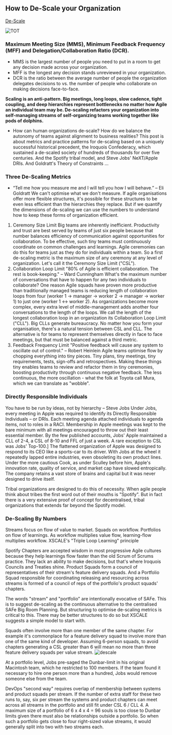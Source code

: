 ## How to De-Scale your Organization

[De-Scale](https://www.linkedin.com/pulse/how-de-scale-your-organization-peter-merel/)

![TOT](https://xscalealliance.org/)

### Maximum Meeting Size (MMS), Minimum Feedback Frequency (MFF) and Delegation/Collaboration Ratio (DCR).
- MMS is the largest number of people you need to put in a room to get any decision made across your organization.
- MFF is the longest any decision stands unreviewed in your organization.
- DCR is the ratio between the average number of people the organization delegates decisions to vs. the number of people who collaborate on making decisions face-to-face.

**Scaling is an anti-pattern. Big meetings, long loops, slow cadence, tight coupling, and deep hierarchies represent bottlenecks no matter how Agile an individual team may be. De-scaling refactors your organization into self-managing streams of self-organizing teams working together like pods of dolphins.**

- How can human organizations de-scale? How do we balance the autonomy of teams against alignment to business realities? This post is about metrics and practice patterns for de-scaling based on a uniquely successful historical precedent, the Iroquois Confederacy, which sustained a de-scaled society of hundreds of thousands for over five centuries. And the Spotify tribal model, and Steve Jobs' NeXT/Apple DRIs. And Goldratt's Theory of Constraints ...

### Three De-Scaling Metrics
- “Tell me how you measure me and I will tell you how I will behave.” – Eli Goldratt
We can't optimise what we don't measure. If agile organisations offer more flexible structures, it's possible for these structures to be even less efficient than the hierarchies they replace. But if we quantify the dimensions of de-scaling we can use the numbers to understand how to keep these forms of organization efficient.

1. Ceremony Size Limit
Big teams are inherently inefficient. Productivity and trust are best served by teams of just six people because that number balances efficiency of communication against opportunities for collaboration.
To be effective, such tiny teams must continuously coordinate on common challenges and learnings. Agile ceremonies can do this for teams just as they do for individuals within a team. So a first de-scaling metric is the maximum size of any ceremony at any level of organization. Let's call it the Ceremony Size Limit ("CSL").
2. Collaboration Loop Limit
"80% of Agile is efficient collaboration. The rest is book-keeping." – Ward Cunningham
What's the maximum number of conversations that have to happen for any two individuals to collaborate? One reason Agile squads have proven more productive than traditionally managed teams is reducing length of collaboration loops from four (worker 1 -> manager -> worker 2 -> manager -> worker 1) to just one (worker 1 <-> worker 2). As organizations become more complex, every extra level of middle-management adds another four conversations to the length of the loops.
We call the length of the longest collaboration loop in an organization its Collaboration Loop Limit ("CLL"). Big CLLs generate bureaucracy. No matter how you form your organisation, there's a natural tension between CSL and CLL. The alternative is for teams to represent themselves directly in face to face meetings, but that must be balanced against a third metric.
3. Feedback Frequency Limit
"Positive feedback will cause any system to oscillate out of control." – Robert Heinlein
Agile teams optimise flow by chopping everything into tiny pieces. Tiny plans, tiny meetings, tiny requirements, tests, sign-offs and retrospectives. Making these things tiny enables teams to review and refactor them in tiny ceremonies, boosting productivity through continuous negative feedback. The less continuous, the more oscillation - what the folk at Toyota call Mura, which we can translate as "wobble".

### Directly Responsible Individuals
You have to be run by ideas, not by hierarchy – Steve Jobs
Under Jobs, every meeting in Apple was required to identify its Directly Responsible Individuals – or DRIs. Each meeting agenda attached individuals to agenda items, not to roles in a RACI. Membership in Apple meetings was kept to the bare minimum with all meetings encouraged to throw out their least essential member. By the few published accounts, Jobs' Apple maintained a CLL of 2-4, a CSL of 8-10 and FFL of just a week. A rare exception to CSL was Jobs' Top-100.]
The flattened organization of Apple was designed to respond to its CEO like a sports-car to its driver. With Jobs at the wheel it repeatedly lapped entire industries, even obsoleting its own product lines. Under the more cautious Cook, as under Sculley before him, Apple's innovation rate, quality of service, and market cap have slowed entropically. The company retains a vast store of brains and capital but it was never designed to drive itself.

Tribal organizations are designed to do this of necessity. When agile people think about tribes the first word out of their mouths is "Spotify". But in fact there is a very extensive proof of concept for decentralised, tribal organizations that extends far beyond the Spotify model.

### De-Scaling By Numbers
Streams focus on flow of value to market. Squads on workflow. Portfolios on flow of learnings. As workflow multiplies value flow, learning-flow multiplies workflow. XSCALE's "Triple Loop Learning" principle

Spotify Chapters are accepted wisdom in most progressive Agile cultures because they help learnings flow faster than the old Scrum of Scrums practice. They lack an ability to make decisions, but that's where Iroquois Councils and Treaties shine. Product Squads form a council of representatives of their stream's feature delivery squads. And a Portfolio Squad responsible for coordinating releasing and resourcing across streams is formed of a council of reps of the portfolio's product squads' chapters.

The words "stream" and "portfolio" are intentionally evocative of SAFe. This is to suggest de-scaling as the continuous alternative to the centralised SAFe Big Room Planning. But structuring to optimise de-scaling metrics is critical to this. There may be better structures to do so but XSCALE suggests a simple model to start with.

Squads often involve more than one member of the same chapter. For example it's commonplace for a feature delivery squad to involve more than one of the same kind of developer. Assuming 6-person squads, to avoid chapters generating a CSL greater than 6 will mean no more than three feature delivery squads per value stream.
![descale](https://media-exp1.licdn.com/dms/image/C4E12AQGtH_RW_dixTQ/article-inline_image-shrink_1000_1488/0/1520192004703?e=1638403200&v=beta&t=HfbC5DXo__gEm4qkKCCR4p3ghPFPDtSlIDcFrbVnbM8)

At a portfolio level, Jobs pre-saged the Dunbar-limit in his original Macintosh team, which he restricted to 100 members. If the team found it necessary to hire one person more than a hundred, Jobs would remove someone else from the team.

DevOps "second way" requires overlap of membership between systems and product squads per stream. If the number of extra staff for these two runs to, say, six per stream the systems and product chapters can meet across all streams in the portfolio and still fit under CSL 6 / CLL 4. A maximum size of a portfolio of 6 x 4 x 4 = 96 souls is too close to Dunbar limits given there must also be relationships outside a portfolio. So when such a portfolio gets close to four right-sized value streams, it would generally split into two with two streams each.

